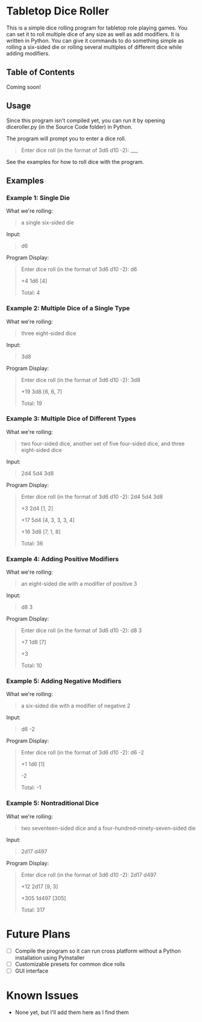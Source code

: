 # Tabletop Dice Roller

This is a simple dice rolling program for tabletop role playing games. You can set it to roll multiple dice of any size as well as add modifiers. It is written in Python. You can give it commands to do something simple as rolling a six-sided die or rolling several multiples of different dice while adding modifiers.

## Table of Contents
Coming soon!

## Usage
Since this program isn't compiled yet, you can run it by opening diceroller.py (in the Source Code folder) in Python.

The program will prompt you to enter a dice roll.

> Enter dice roll (in the format of 3d6 d10 -2): ___

See the examples for how to roll dice with the program.

## Examples

### Example 1: Single Die
What we're rolling:
> a single six-sided die

Input:
> d6

Program Display:  
> Enter dice roll (in the format of 3d6 d10 -2): d6
>
> +4 1d6 [4]
>
> Total: 4

### Example 2: Multiple Dice of a Single Type
What we're rolling:
> three eight-sided dice

Input:
> 3d8

Program Display:
> Enter dice roll (in the format of 3d6 d10 -2): 3d8
>
> +19 3d8 [6, 6, 7]
>
> Total: 19

### Example 3: Multiple Dice of Different Types
What we're rolling:
> two four-sided dice, another set of five four-sided dice, and three eight-sided dice

Input:
> 2d4 5d4 3d8

Program Display:
> Enter dice roll (in the format of 3d6 d10 -2): 2d4 5d4 3d8
>
> +3 2d4 [1, 2]
>
> +17 5d4 [4, 3, 3, 3, 4]
>
> +16 3d8 [7, 1, 8]
>
> Total: 36

### Example 4: Adding Positive Modifiers
What we're rolling:
> an eight-sided die with a modifier of positive 3

Input:
> d8 3

Program Display:
> Enter dice roll (in the format of 3d6 d10 -2): d8 3
>
> +7 1d8 [7]
>
> +3
>
> Total: 10


### Example 5: Adding Negative Modifiers


What we're rolling:
> a six-sided die with a modifier of negative 2

Input:
> d6 -2

Program Display:
> Enter dice roll (in the format of 3d6 d10 -2): d6 -2
>
> +1 1d6 [1]
>
> -2
>
> Total: -1



### Example 5: Nontraditional Dice
What we're rolling:
> two seventeen-sided dice and a four-hundred-ninety-seven-sided die

Input:
> 2d17 d497

Program Display:
>Enter dice roll (in the format of 3d6 d10 -2): 2d17 d497
>
>+12 2d17 [9, 3]
>
>+305 1d497 [305]
>
>Total: 317

# Future Plans
- [ ] Compile the program so it can run cross platform without a Python installation using PyInstaller
- [ ] Customizable presets for common dice rolls
- [ ] GUI interface

# Known Issues
- None yet, but I'll add them here as I find them

